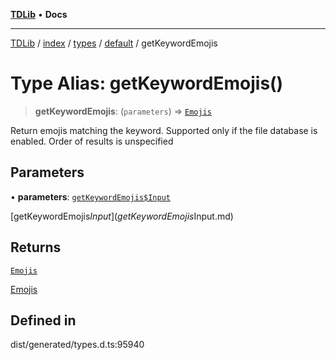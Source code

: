 [**TDLib**](../../../../../../README.md) • **Docs**

***

[TDLib](../../../../../../modules.md) / [index](../../../../../README.md) / [types](../../../README.md) / [default](../README.md) / getKeywordEmojis

# Type Alias: getKeywordEmojis()

> **getKeywordEmojis**: (`parameters`) => [`Emojis`](Emojis-1.md)

Return emojis matching the keyword. Supported only if the file database is enabled. Order of results is unspecified

## Parameters

• **parameters**: [`getKeywordEmojis$Input`](getKeywordEmojis$Input.md)

[getKeywordEmojis$Input](getKeywordEmojis$Input.md)

## Returns

[`Emojis`](Emojis-1.md)

[Emojis](Emojis-1.md)

## Defined in

dist/generated/types.d.ts:95940
